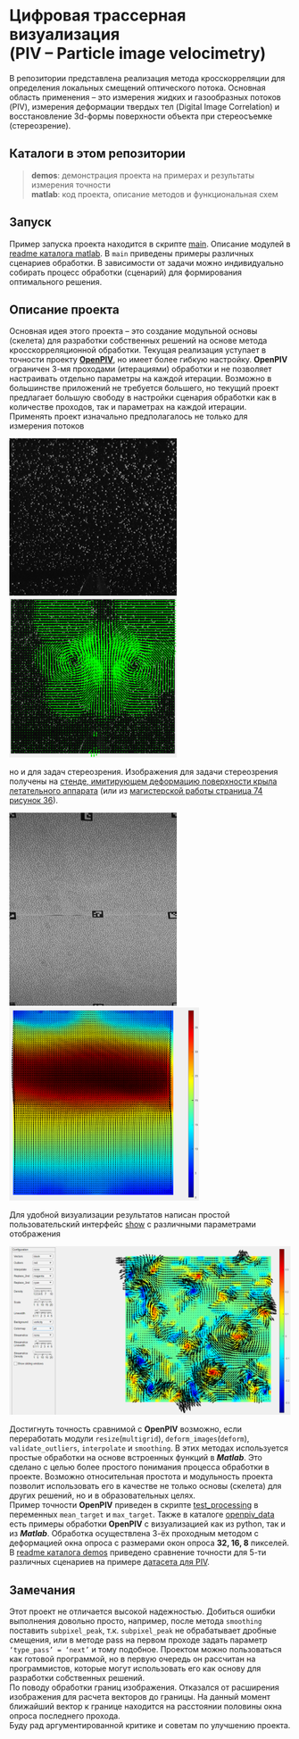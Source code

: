 # Цифровая трассерная визуализация <br> (PIV – Particle image velocimetry)
В репозитории представлена реализация метода кросскорреляции для определения
локальных смещений оптического потока. Основная область применения – это измерения
жидких и газообразных потоков (PIV), измерения деформации твердых тел
(Digital Image Correlation) и восстановление 3d-формы поверхности объекта при
стереосъемке (стереозрение).

## Каталоги в этом репозитории
>**demos**: демонстрация проекта на примерах и результаты измерения точности <br>
>**matlab**: код проекта, описание методов и функциональная схем

## Запуск
Пример запуска проекта находится в скрипте [main](matlab/main.m).
Описание модулей в [readme каталога matlab](matlab/README.md).
В `main` приведены примеры различных сценариев обработки.
В зависимости от задачи можно индивидуально собирать процесс
обработки (сценарий) для формирования оптимального решения.

## Описание проекта
Основная идея этого проекта – это создание модульной основы (скелета)
для разработки собственных решений на основе метода кросскорреляционной
обработки. Текущая реализация уступает в точности проекту [**OpenPIV**](https://openpiv.readthedocs.io/en/latest/index.html),
но имеет более гибкую настройку. **OpenPIV** ограничен 3-мя проходами (итерациями)
обработки и не позволяет настраивать отдельно параметры на каждой итерации.
Возможно в большинстве приложений не требуется большего, но текущий проект
предлагает большую свободу в настройки сценария обработки как в
количестве проходов, так и параметрах на каждой итерации. Применять
проект изначально предполагалось не только для измерения потоков

<p float="left">
<img src="demos/VortexPair.gif" width="300" />
<img src="demos/example_1.png" width="300" />
</p>

но и для задач стереозрения. Изображения для задачи стереозрения получены на
[стенде, имитирующем деформацию поверхности крыла летательного аппарата](https://github.com/Stergrim/Recalibration-of-a-stereo-pair-based-on-a-reprojection-error/tree/main)
(или из [магистерской работы страница 74 рисунок 36](demos/DiplomMaster.pdf)).

<p float="left">
<img src="demos/SheetSurface.gif" width="300" />
<img src="demos/example_2.png" width="340" /> 
</p>

Для удобной визуализации результатов написан простой пользовательский интерфейс
[show](matlab/show.m) с различными параметрами отображения

<p float="left">
<img src="demos/example_3.png" width="640" />
</p>

Достигнуть точность сравнимой с **OpenPIV** возможно, если переработать
модули `resize`(`multigrid`), `deform_images`(`deform`), `validate_outliers`,
`interpolate` и `smoothing`. В этих методах используется простые обработки на
основе встроенных функций в ***Matlab***. Это сделано с целью более простого
понимания процесса обработки в проекте. Возможно относительная простота и
модульность проекта позволит использовать его в качестве не только основы
(скелета) для других решений, но и в образовательных целях. <br>
Пример точности **OpenPIV** приведен в скрипте [test_processing](matlab/test_processing.m)
в переменных `mean_target` и `max_target`. Также в каталоге [openpiv_data](demos/openpiv_data)
есть примеры обработки **OpenPIV** с визуализацией как из python,
так и из ***Matlab***. Обработка осуществлена 3-ёх проходным методом с деформацией
окна опроса с размерами окон опроса **32, 16, 8** пикселей. <br>
В [readme каталога demos](demos/README.md) приведено сравнение точности
для 5-ти различных сценариев на примере [датасета для PIV](https://github.com/abrosua/cai-piv_dataset).

## Замечания
Этот проект не отличается высокой надежностью. Добиться ошибки выполнения довольно
просто, например, после метода `smoothing` поставить `subpixel_peak`, т.к.
`subpixel_peak` не обрабатывает дробные смещения, или в методе pass на первом
проходе задать параметр `‘type_pass’ = ‘next’` и тому подобное. Проектом можно
пользоваться как готовой программой, но в первую очередь он рассчитан на программистов,
которые могут использовать его как основу для разработки собственных решений. <br>
По поводу обработки границ изображения. Отказался от расширения изображения для
расчета векторов до границы. На данный момент ближайший вектор к границе
находится на расстоянии половины окна опроса последнего прохода. <br>
Буду рад аргументированной критике и советам по улучшению проекта.